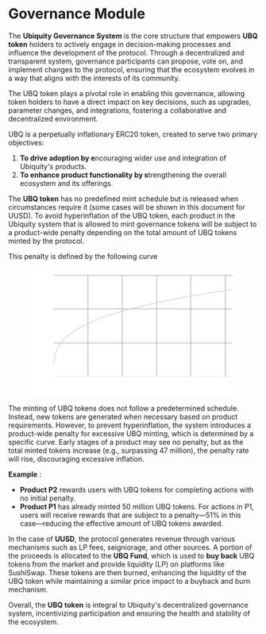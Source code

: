 # Governance Module



The **Ubiquity Governance System** is the core structure that empowers **UBQ token** holders to actively engage in decision-making processes and influence the development of the protocol. Through a decentralized and transparent system, governance participants can propose, vote on, and implement changes to the protocol, ensuring that the ecosystem evolves in a way that aligns with the interests of its community.&#x20;

The UBQ token plays a pivotal role in enabling this governance, allowing token holders to have a direct impact on key decisions, such as upgrades, parameter changes, and integrations, fostering a collaborative and decentralized environment.

UBQ is a perpetually inflationary ERC20 token, created to serve two primary objectives:

1. **To drive adoption by e**ncouraging wider use and integration of Ubiquity's products.
2. **To enhance product functionality by s**trengthening the overall ecosystem and its offerings.

The **UBQ token** has no predefined mint schedule but is released when circumstances require it (some cases will be shown in this document for UUSD). To avoid hyperinflation of the UBQ token, each product in the Ubiquity system that is allowed to mint governance tokens will be subject to a product-wide penalty depending on the total amount of UBQ tokens minted by the protocol.&#x20;

This penalty is defined by the following curve

<figure><img src="../../.gitbook/assets/image (18).png" alt=""><figcaption></figcaption></figure>

The minting of UBQ tokens does not follow a predetermined schedule. Instead, new tokens are generated when necessary based on product requirements. However, to prevent hyperinflation, the system introduces a product-wide penalty for excessive UBQ minting, which is determined by a specific curve. Early stages of a product may see no penalty, but as the total minted tokens increase (e.g., surpassing 47 million), the penalty rate will rise, discouraging excessive inflation.

**Example** :

* **Product P2** rewards users with UBQ tokens for completing actions with no initial penalty.
* **Product P1** has already minted 50 million UBQ tokens. For actions in P1, users will receive rewards that are subject to a penalty—51% in this case—reducing the effective amount of UBQ tokens awarded.

In the case of **UUSD**, the protocol generates revenue through various mechanisms such as LP fees, seigniorage, and other sources. A portion of the proceeds is allocated to the **UBQ Fund**, which is used to **buy back** UBQ tokens from the market and provide liquidity (LP) on platforms like SushiSwap. These tokens are then burned, enhancing the liquidity of the UBQ token while maintaining a similar price impact to a buyback and burn mechanism.

Overall, the **UBQ token** is integral to Ubiquity's decentralized governance system, incentivizing participation and ensuring the health and stability of the ecosystem.
